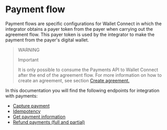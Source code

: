 # Payment flow

Payment flows are specific configurations for Wallet Connect in which the integrator obtains a payer token from the payer when carrying out the agreement flow. This payer token is used by the integrator to make the payment from the payer's digital wallet.

> WARNING
>
> Important
>
> It is only possible to consume the Payments API to Wallet Connect after the end of the agreement flow. For more information on how to create an agreement, see section [Create agreement.](/developers/en/docs/wallet-connect/integration-configuration/create-agreement)

In this documentation you will find the following endpoints for integration with payments:

* [Capture payment](/developers/en/docs/wallet-connect/advanced-payments/capture-payment)
* [Idempotency](/developers/en/docs/wallet-connect/advanced-payments/idempotency)
* [Get payment information](/developers/en/docs/wallet-connect/advanced-payments/get-payment-information)
* [Refund payments (full and partial)](/developers/en/docs/wallet-connect/advanced-payments/refund-payment)

